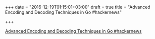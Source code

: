 +++
date = "2016-12-19T01:15:01+03:00"
draft = true
title = "Advanced Encoding and Decoding Techniques in Go  #hackernews"

+++

<p><a href="https://t.co/yacxi0hK5K">Advanced Encoding and Decoding Techniques in Go  #hackernews</a></p>
